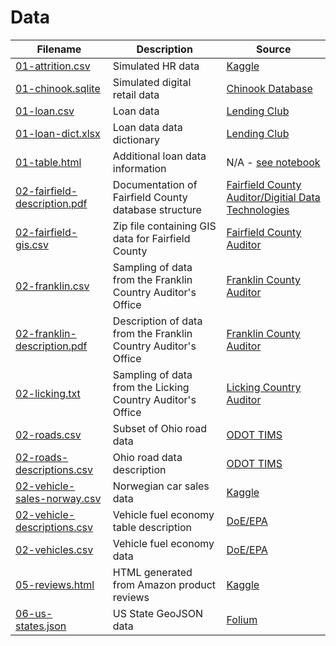 # Data

|                           Filename                           |                          Description                           |                                                             Source                                                              |
| ------------------------------------------------------------ | -------------------------------------------------------------- | ------------------------------------------------------------------------------------------------------------------------------- |
| [01-attrition.csv](01-attrition.csv)                         | Simulated HR data                                              | [Kaggle](https://www.kaggle.com/pavansubhasht/ibm-hr-analytics-attrition-dataset)                                               |
| [01-chinook.sqlite](01-chinook.sqlite)                       | Simulated digital retail data                                  | [Chinook Database](https://github.com/lerocha/chinook-database)                                                                 |
| [01-loan.csv](01-loan.csv)                                   | Loan data                                                      | [Lending Club](https://www.lendingclub.com/info/download-data.action)                                                           |
| [01-loan-dict.xlsx](01-loan-dict.xlsx)                       | Loan data data dictionary                                      | [Lending Club](https://www.lendingclub.com/info/download-data.action)                                                           |
| [01-table.html](01-table.html)                               | Additional loan data information                               | N/A - [see notebook](../01-Requirements-Data-Identification.ipynb)                                                              |
| [02-fairfield-description.pdf](02-fairfield-description.pdf) | Documentation of Fairfield County database structure           | [Fairfield County Auditor/Digitial Data Technologies](http://downloads.ddti.net/fairfieldoh/)                                   |
| [02-fairfield-gis.csv](02-fairfield-gis.zip)                 | Zip file containing GIS data for Fairfield County              | [Fairfield County Auditor](https://www.co.fairfield.oh.us/gis/)                                                                 |
| [02-franklin.csv](02-franklin.txt)                           | Sampling of data from the Franklin Country Auditor's Office    | [Franklin County Auditor](http://property.franklincountyauditor.com/_web/forms/htmlframe.aspx?mode=content/auditorservices.htm) |
| [02-franklin-description.pdf](02-franklin-description )      | Description of data from the Franklin Country Auditor's Office | [Franklin County Auditor](http://property.franklincountyauditor.com/_web/forms/htmlframe.aspx?mode=content/auditorservices.htm) |
| [02-licking.txt](02-licking.txt)                             | Sampling of data from the Licking Country Auditor's Office     | [Licking Country Auditor](https://www.lickingcountyohio.us/)                                                                    |
| [02-roads.csv](02-roads.csv)                                 | Subset of Ohio road data                                       | [ODOT TIMS](https://gis.dot.state.oh.us/tims/)                                                                                  |
| [02-roads-descriptions.csv](02-roads-descriptions.csv)       | Ohio road data description                                     | [ODOT TIMS](https://gis.dot.state.oh.us/tims/)                                                                                  |
| [02-vehicle-sales-norway.csv](02-vehicle-sales-norway.csv)   | Norwegian car sales data                                       | [Kaggle](https://www.kaggle.com/dmi3kno/newcarsalesnorway)                                                                      |
| [02-vehicle-descriptions.csv](02-vehicle-descriptions.csv)   | Vehicle fuel economy table description                         | [DoE/EPA](https://www.fueleconomy.gov/feg/ws/index.shtml)                                                                       |
| [02-vehicles.csv](02-vehicles.csv)                           | Vehicle fuel economy data                                      | [DoE/EPA](https://www.fueleconomy.gov/feg/ws/index.shtml)                                                                       |
| [05-reviews.html](05-reviews.html)                           | HTML generated from Amazon product reviews                     | [Kaggle](https://www.kaggle.com/datafiniti/consumer-reviews-of-amazon-products/data)                                            |
| [06-us-states.json](06-us-states.json)                       | US State GeoJSON data                                          | [Folium](https://python-visualization.github.io/folium/docs-v0.5.0/)                                                            |